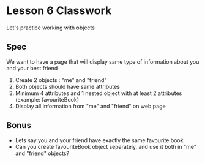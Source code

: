 # Lesson 6 Classwork

Let's practice working with objects

## Spec

We want to have a page that will display same type of information about you and your best friend

1. Create 2 objects : "me" and "friend"
2. Both objects should have same attributes
3. Minimum 4 attributes and 1 nested object with at least 2 attributes (example: favouriteBook)
4. Display all information from "me" and "friend" on web page

## Bonus
- Lets say you and your friend have exactly the same favourite book
- Can you create favouriteBook object separately, and use it both in "me" and "friend" objects?
